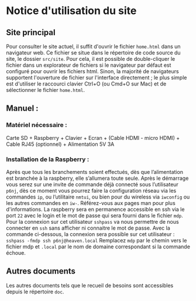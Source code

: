# Notice d'utilisation du site
## Site principal
Pour consulter le site actuel, il suffit d'ouvrir le fichier `home.html` dans un navigateur web. Ce fichier se situe dans le répertoire de code source du site, le dossier `src/site`.
Pour cela, il est possible de double-cliquer le fichier dans un explorateur de fichiers si le navigateur par défaut est configuré pour ouvrir les fichiers html. Sinon, la majorité de navigateurs supportent l'ouverture de fichier sur l'interface directement ; le plus simple est d'utiliser le raccourci clavier Ctrl+O (ou Cmd+O sur Mac) et de sélectionner le fichier `home.html`.
## Manuel :

### Matériel nécessaire : 
Carte SD + Raspberry + Clavier + Ecran + (Cable HDMI - micro HDMI) + Cable RJ45 (optionnel) + Alimentation 5V 3A

### Installation de la Raspberry : 
Après que tous les branchements soient effectués, dès que l’alimentation est branchée à la raspberry, elle s’allumera toute seule. Après le démarrage vous serez sur une invite de commande déjà connecté sous l’utilisateur `p6nj`, dès ce moment vous pourrez faire la configuration réseau via les commandes `ip`, ou l’utilitaire `nmtui`, ou bien pour du wireless via `iwconfig` ou les autres commandes en `iw-`. Référez-vous aux pages man pour plus d'informations. La raspberry sera en permanence accessible en ssh via le port `22` avec le login et le mot de passe qui sera fourni dans le fichier `mdp`. Pour la connexion sur cet utilisateur `sshpass` va nous permettre de nous connecter en `ssh` sans afficher ni connaitre le mot de passe. Avec la commande ci-dessous, la connexion sera possible sur cet utilisateur :
```sshpass -fmdp ssh p6nj@heaven.local```
Remplacez `mdp` par le chemin vers le fichier mdp et `.local` par le nom de domaine correspondant si la commande échoue.

## Autres documents
Les autres documents tels que le recueil de besoins sont accessibles depuis le répertoire `doc`.
